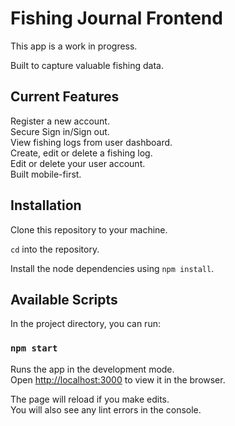 # Fishing Journal Frontend

This app is a work in progress.  

Built to capture valuable fishing data.  

## Current Features

Register a new account.  
Secure Sign in/Sign out.  
View fishing logs from user dashboard.  
Create, edit or delete a fishing log.  
Edit or delete your user account.  
Built mobile-first.  

## Installation

Clone this repository to your machine.

`cd` into the repository.

Install the node dependencies using `npm install`.

## Available Scripts

In the project directory, you can run:

### `npm start`

Runs the app in the development mode.\
Open [http://localhost:3000](http://localhost:3000) to view it in the browser.

The page will reload if you make edits.\
You will also see any lint errors in the console.